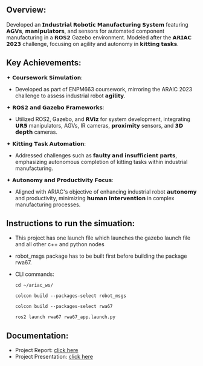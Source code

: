 ## Overview: 
Developed an 𝗜𝗻𝗱𝘂𝘀𝘁𝗿𝗶𝗮𝗹 𝗥𝗼𝗯𝗼𝘁𝗶𝗰 𝗠𝗮𝗻𝘂𝗳𝗮𝗰𝘁𝘂𝗿𝗶𝗻𝗴 𝗦𝘆𝘀𝘁𝗲𝗺 featuring 𝗔𝗚𝗩𝘀, 𝗺𝗮𝗻𝗶𝗽𝘂𝗹𝗮𝘁𝗼𝗿𝘀, and sensors for automated component manufacturing in a 𝗥𝗢𝗦𝟮 Gazebo environment. Modeled after the 𝗔𝗥𝗜𝗔𝗖 𝟮𝟬𝟮𝟯 challenge, focusing on agility and autonomy in 𝗸𝗶𝘁𝘁𝗶𝗻𝗴 𝘁𝗮𝘀𝗸𝘀.


## Key Achievements:
✦ 𝗖𝗼𝘂𝗿𝘀𝗲𝘄𝗼𝗿𝗸 𝗦𝗶𝗺𝘂𝗹𝗮𝘁𝗶𝗼𝗻:
- Developed as part of ENPM663 coursework, mirroring the ARAIC 2023 challenge to assess industrial robot 𝗮𝗴𝗶𝗹𝗶𝘁𝘆.

✦ 𝗥𝗢𝗦𝟮 𝗮𝗻𝗱 𝗚𝗮𝘇𝗲𝗯𝗼 𝗙𝗿𝗮𝗺𝗲𝘄𝗼𝗿𝗸𝘀:
- Utilized ROS2, Gazebo, and 𝗥𝗩𝗶𝘇 for system development, integrating 𝗨𝗥𝟱 manipulators, AGVs, IR cameras, 𝗽𝗿𝗼𝘅𝗶𝗺𝗶𝘁𝘆 sensors, and 𝟯𝗗 𝗱𝗲𝗽𝘁𝗵 cameras.

✦ 𝗞𝗶𝘁𝘁𝗶𝗻𝗴 𝗧𝗮𝘀𝗸 𝗔𝘂𝘁𝗼𝗺𝗮𝘁𝗶𝗼𝗻:
- Addressed challenges such as 𝗳𝗮𝘂𝗹𝘁𝘆 𝗮𝗻𝗱 𝗶𝗻𝘀𝘂𝗳𝗳𝗶𝗰𝗶𝗲𝗻𝘁 𝗽𝗮𝗿𝘁𝘀, emphasizing autonomous completion of kitting tasks within industrial manufacturing.

✦ 𝗔𝘂𝘁𝗼𝗻𝗼𝗺𝘆 𝗮𝗻𝗱 𝗣𝗿𝗼𝗱𝘂𝗰𝘁𝗶𝘃𝗶𝘁𝘆 𝗙𝗼𝗰𝘂𝘀:
- Aligned with ARIAC's objective of enhancing industrial robot 𝗮𝘂𝘁𝗼𝗻𝗼𝗺𝘆 and productivity, minimizing 𝗵𝘂𝗺𝗮𝗻 𝗶𝗻𝘁𝗲𝗿𝘃𝗲𝗻𝘁𝗶𝗼𝗻 in complex manufacturing processes.


## Instructions to run the simuation:
- This project has one launch file which launches the gazebo launch file and all other c++ and python nodes
- robot_msgs package has to be built first before building the package rwa67.

- CLI commands:
    ```
    cd ~/ariac_ws/
    ```
    ```
    colcon build --packages-select robot_msgs
    ```
    ```
    colcon build --packages-select rwa67
    ```
    ```
    ros2 launch rwa67 rwa67_app.launch.py
    ```

## Documentation:
- Project Report: [click here](./Documentation/Report/ENPM663_RWA67_Report.pdf)
- Project Presentation: [click here](./Documentation/Presentation/ENPM663_RWA67_PPT.pdf)
